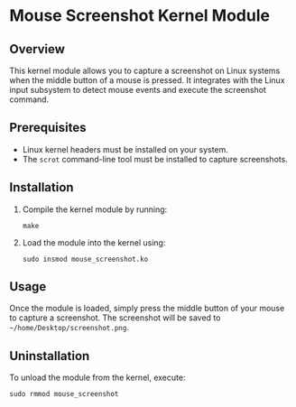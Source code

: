 # Mouse Screenshot Kernel Module

## Overview
This kernel module allows you to capture a screenshot on Linux systems when the middle button of a mouse is pressed. It integrates with the Linux input subsystem to detect mouse events and execute the screenshot command.

## Prerequisites
- Linux kernel headers must be installed on your system.
- The `scrot` command-line tool must be installed to capture screenshots.

## Installation
1. Compile the kernel module by running:
    ```
    make
    ```

2. Load the module into the kernel using:
    ```
    sudo insmod mouse_screenshot.ko
    ```

## Usage
Once the module is loaded, simply press the middle button of your mouse to capture a screenshot. The screenshot will be saved to `~/home/Desktop/screenshot.png`.

## Uninstallation
To unload the module from the kernel, execute:
```
sudo rmmod mouse_screenshot
```
